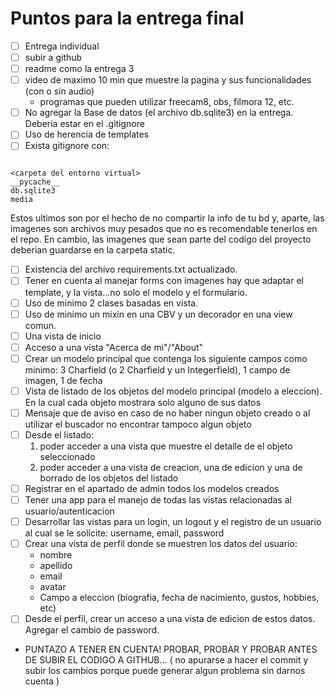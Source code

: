 # Puntos para la entrega final

- [ ] Entrega individual
- [ ] subir a github
- [ ] readme como la entrega 3
- [ ] video de maximo 10 min que muestre la pagina y sus funcionalidades (con o sin audio)
  - programas que pueden utilizar freecam8, obs, filmora 12, etc.
- [ ] No agregar la Base de datos (el archivo db.sqlite3) en la entrega. Deberia estar en el .gitignore
- [ ] Uso de herencia de templates
- [ ] Exista gitignore con:
```

<carpeta del entorno virtual>
__pycache__
db.sqlite3
media
```

Estos ultimos son por el hecho de no compartir la info de tu bd y, aparte, las imagenes son archivos muy pesados que no es recomendable tenerlos en el repo. En cambio, las imagenes que sean parte del codigo del proyecto deberian guardarse en la carpeta static.

- [ ] Existencia del archivo requirements.txt actualizado.
- [ ] Tener en cuenta al manejar forms con imagenes hay que adaptar el template, y la vista...no solo el modelo y el formulario.
- [ ] Uso de minimo 2 clases basadas en vista.
- [ ] Uso de minimo un mixin en una CBV y un decorador en una view comun.
- [ ] Una vista de inicio
- [ ] Acceso a una vista "Acerca de mi"/"About"
- [ ] Crear un modelo principal que contenga los siguiente campos como minimo: 3 Charfield  (o 2 Charfield y un Integerfield), 1 campo de imagen, 1 de fecha
- [ ] Vista de listado de los objetos del modelo principal (modelo a eleccion). En la cual cada objeto mostrara solo alguno de sus datos
- [ ] Mensaje que de aviso en caso de no haber ningun objeto creado o al utilizar el buscador no encontrar tampoco algun objeto
- [ ] Desde el listado:
    1. poder acceder a una vista que muestre el detalle de el objeto seleccionado
    2. poder acceder a una vista de creacion, una de edicion y una de borrado de los objetos del listado
- [ ] Registrar en el apartado de admin todos los modelos creados
- [ ] Tener una app para el manejo de todas las vistas relacionadas al usuario/autenticacion
- [ ] Desarrollar las vistas para un login, un logout y el registro de un usuario al cual se le solicite: username, email, password
- [ ] Crear una vista de perfil donde se muestren los datos del usuario:
  - nombre
  - apellido
  - email
  - avatar
  - Campo a eleccion (biografia, fecha de nacimiento, gustos, hobbies, etc)
- [ ] Desde el perfil, crear un acceso a una vista de edicion de estos datos. Agregar el cambio de password.

- PUNTAZO A TENER EN CUENTA! PROBAR, PROBAR Y PROBAR ANTES DE
SUBIR EL CODIGO A GITHUB... ( no apurarse a hacer el commit y subir los
cambios porque puede generar algun problema sin darnos cuenta )

